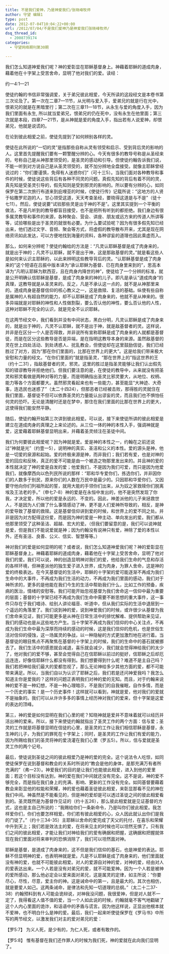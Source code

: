 ```yaml
---
title: 不是我们爱神，乃是神爱我们/张晓峰牧师
author: 守望 编辑1
type: post
date: 2012-07-04T10:04:22+00:00
url: /2012/07/04/不是我们爱神乃是神爱我们张晓峰牧师/
dsq_thread_id:
  - 2008739174
categories:
  - 守望网络期刊第30期

---
```

我们怎么知道神爱我们呢？神的爱彰显在耶稣基督身上。神藉着耶稣的道成肉身，藉着他在十字架上受苦舍命，显明了他对我们的爱。<!--more-->读经：

约一4:1—21

<div class="indent-2">
  <p>
    使徒约翰的书信非常强调爱，关于弟兄彼此相爱，今天所读的这段经文是本卷书第三次论及了。第一次在二章7—11节，从光明与爱入手，爱弟兄的就是行在光中，恨弟兄的就是在黑暗里行；第二次在三章11—18节，从永生与爱的角度入手，因为我们里面有永生, 所以就当爱弟兄，恨弟兄的仍在死中，没有永生在他里面；第三次就是本段，四章7—21节，是从神就是爱的角度入手，指出若有人说爱神，却恨弟兄，他就是说谎的。
  </p>
  
  <p>
    在论到彼此相爱之前，使徒先提到了如何辨别各样的灵。
  </p>
  
  <p>
    使徒在此所说的“一切的灵”是指那些自称从灵有领受和启示、受到背后灵的影响的人。这里首先提醒我们要有一颗警醒分辨的心。今天有很多的教导号称是从圣经来的，号称自己是从神那里领受的，是圣灵的感动和引导。但使徒约翰告诉我们说，不能一听到对方说自己是从圣灵领受的，就不加分辨地全盘接受。就像主耶稣曾经说过的：“你们要谨慎，免得有人迷惑你们”（可十三5）。当我们面对各种教导和事件的时候，使徒说这些背后有各种不同灵的问题。真假先知的背后有着不同的灵，真先知是受圣灵引导的，假先知则是受到邪灵的影响的。所以要有分辨的心，如同保罗在第二次旅行布道来到庇哩亚的时候，《使徒行传》记载所说：“这地方的人贤于帖撒罗尼迦的人，甘心领受这道，天天考查圣经，要晓得这道是与不是”（徒十七11）。然后，使徒说要“试验那些灵是出于神的不是”。这里其实提到一个平衡的做法，不是凡听到的教导都盲目接受，也不是把所有听到的都拒绝。我们身边有很多属灵教导和事件的来源，各种聚会、营会、讲座、朋友或远方来的传道人所讲等等，试验哪些是出于圣灵的就很有必要。为什么要试验呢？因为有很多假先知已经出来，他们透过文字、音频、聚会等方式，将虚假的教导散布开来，尤其是现在网络资讯如此发达，可以方便地找到海量的资料，各种谬妄的道理也因此乘虚而入。
  </p>
  
  <p>
    那么，如何来分辨呢？使徒约翰给的方法是：“凡灵认耶稣基督是成了肉身来的，就是出于神的；凡灵不认耶稣，就不是出于神，这是那敌基督的灵。”就是看这些人是如何来认识主耶稣的，以此来辨明这些教导背后的灵。“认耶稣基督是成了肉身来的”这个短语在吕振中版本译为“承认耶稣为基督、已在肉身里来到的”，思高本译为“凡明认耶稣为默西亚，且在肉身内降世的神”，使徒给了一个分辨的标准，就是公开明确认信耶稣是基督，是成了肉身来的神的儿子。即凡是承认“道成肉身”的真理，这教导就是从圣灵来的。反之，凡是不承认这一点的，就不是从神那里来的。道成肉身是基督信仰的核心教义之一，这是救赎、复活的基础。纵使有些自称是属神的人有超自然的能力，却不认耶稣是成了肉身来的，他就不是从神来的。很多异端就是对耶稣的神性和人性做割裂，要么否认他的神性，要么否认他的人性，这种对耶稣不完全的认识，就是完全不认识耶稣。
  </p>
  
  <p>
    在这两节经文中，我们看到并没有中间状态，黑白分明，凡灵认耶稣是成了肉身来的，就是出于神的，凡灵不认耶稣，就不是出于神，就是敌基督者的灵。这样说，并非是在区分一个人是否得救，并非说所有宣称耶稣是成了肉身来的人就都是基督徒，而是在区分这些教导是否是异端，是在指明这教导本身的来源。虽然敌基督的灵在世上四处活动、到处诱惑人、扰乱教会，但使徒却在这里鼓励信徒，我们已经胜过了对方，因为“那在你们里面的，比那在世界上的更大”。这是给我们带来极大安慰和力量的经文。“在你们里面的”就是指圣灵，“那在世界上的”指这世界的王（约十二31），指敌基督者的灵，邪灵。这里的胜过是指圣灵能够让我们认出假先知的错谬教导并拒绝他们。但我们要注意的是，在使徒的教导中，从来就没有把圣灵和邪灵看做是两种对等的力量，而是明确指出圣灵比邪灵要大，从地位、权柄、能力等各个方面都要大。虽然邪灵看起来也有一些能力，甚至能显“大神迹、大奇事，连选民也迷惑了”（太二十四24），但那恶者已经被击败，那得胜的灵就住在我们里面，基督徒不但可以依靠圣灵的力量能认出谬妄的灵，而且我们也不惧怕任何灵的恐吓。无论是清醒时还是在梦中，那住在我们里面的比那在世界上的更大，这使得我们能安然平静。
  </p>
  
  <p>
    随后，使徒约翰开始第三次讲到彼此相爱。可以说，接下来使徒所讲的彼此相爱是建立在道成肉身的真理之上来论述的。从三位一体的神的本性入手，强调神就是爱，这爱藉着耶稣基督显明出来，并藉着圣灵倾注在圣徒中间。
  </p>
  
  <p>
    我们为何要彼此相爱呢？因为神就是爱。爱是神的本性之一，约翰在之前还说过“神就是光”（约壹一5），说明神的真实、圣洁和公义的本性。爱的源头是神，他是一切爱的泉源和起始。爱的终极来源是神，而非我们；我们若有爱，也是对神的爱的回应和反映，真正的爱不可能是由一个被造之物那里发出来的。并且神的爱的本性就决定了神的爱是自发的爱；他爱我们，不是因为我们可爱，而只是因为他爱我们，就像摩西向以色列民所说的那样：“耶和华专爱你们，拣选你们，并非因你们的人数多于别民，原来你们的人数在万民中是最少的。只因耶和华爱你们，又因要守他向你们列祖所起的誓，就用大能的手领你们出来，从为奴之家救赎你们脱离埃及王法老的手。”（申七7-8）神的爱是在永恒中发出的，他不是突然发现了你我，才决定爱，所以他的爱是永远的、不变的。因此，神差派他的儿子来拯救世人，不是因为人们做了什么事情感动了神，更不是人们爱神所导致的，相反，是神的爱导致了基督的救赎。这是基督信仰讲到爱的时候，和世界上的爱不同之处。并非是因为对方配得这份爱，而是因为神的爱是一种主动、单向发出的爱。我们都从他那里领受了这种圣洁、超越、宏大的爱。（但我们要留意的是，我们可以说神就是爱，但是我们不能说爱就是神；因为约翰没有说神只有爱，神除了爱的本性以外，还有圣洁、良善、公义、信实、智慧等等。）
  </p>
  
  <p>
    神对我们的爱是如何显明的呢？或者说，我们怎么知道神爱我们呢？神的爱彰显在耶稣基督身上。神藉着耶稣的道成肉身，藉着他在十字架上受苦舍命，显明了他对我们的爱。我们可以说，神的创造显明神对我们的爱，他给我们生命的气息和存活的各样环境，但神差派他的独生爱子进入世界，成为肉身，为罪人舍命，这是神的爱的终极表达。在今天基督徒的生活中，耶稣的十字架的爱可能逐渐不再成为我们生命中的大事件，不再成为我们生活的动力，不再成为我们里面的感动，我们对于神所求的，更多的是他能在我们今生的生活中帮助我们什么，比如工作的预备，疾病的医治，情绪的安慰等。我们可能开始忽视基督为我们舍命这一信仰中最为重要的层面；基督的十字架已经不再成为我们生命中需要不断思想的重大事件，这一事件只存在于我们唱诗、给别人讲论福音、听道中，但从我们实际的生活中退居到一个遥远的角落里了。我们说到神的爱，说到神爱我们的时候，或许很少从基督为我们舍命来见证，我们可能更多是从神在日常生活中的排忧解难、提供帮助来见证，我们的感动也是从这些地方产生。当十字架不再成为我们信仰的中心关注点，不再成为我们生命中最为深厚而持续的感动的时候，这是我们信仰的危机，也是世俗生活对信仰的侵蚀，这一场属灵的争战，以一种隐秘的方式更加激烈地在进行着。当基督徒的眼目焦点不再聚焦在基督的十字架上的时候，我们的生命中的基石就被挪去了。我们生活中的感恩就会减退，喜乐就会减少，我们就会觉得神给我们的太少了，他对我们的爱不够，甚至会觉得自己在信耶稣以前过的挺好，信耶稣之后却厄运连连，好像信耶稣什么都没有得到。我们想要得到什么呢？难道不是主自己吗？我们若把神给我们最大的爱都忽视了，那么无论神给多少其他方面的爱，都不可能带来满足。所以，当我们自以为认识了耶稣之后，我们若是还问神爱我吗？我怎么知道主你是爱我的？这样的问题正表明我们对神的爱的无知。而且，对于约翰来说神的爱不是一种幻想，不是一种心理暗示，不是我们的自我催眠，自作多情，而是一个历史的事实！是一个历史事件！这样就可以看到，神就是爱，他对我们的爱就不是抽象的。我们可以从许许多多的事情上经历神对我们的爱来，但十字架是这爱的表达的顶峰。
  </p>
  
  <p>
    第三，神的爱是如何显明在我们心里的呢？知晓神就是爱并不意味着就可以经历并活出神的爱来。所以，接下来使徒约翰就指出了圣灵工作的两个方面：信与爱；圣灵的工作就是将基督显明在信徒的心里，是圣灵的工作让我们相信耶稣是基督，永生神的儿子，为我们的罪死在十字架上；同时，是圣灵的工作让我们有爱的能力，因为所赐给我们的圣灵将神的爱浇灌在我们心里（罗五5）。所以，信与爱就是圣灵工作的两个记号。
  </p>
  
  <p>
    最后，使徒说到圣徒之间的彼此相爱乃是神的爱的完全。这个说法令人吃惊，如同使徒保罗在说到基督和教会的关系时所说的“教会是他的身体，是那充满万有者所充满的”（弗一23）。神爱我们的目的是让我们也能彼此相爱，进入到他的爱里面；若这个目标没有达到，神的爱在我们中间就还没有完全。这不是说，神的爱不够完全，而是指在我们身上的充满、影响、更新的工作没有完全。如同基督要藉着教会来彰显他的权能和荣耀，神的爱也藉着圣徒彼此相爱，来彰显那看不见的神在我们中间。神虽然是不能看见的，但是神的爱却是可以透过圣徒之间的彼此相爱看到的。圣灵既然是为基督作见证的（约十五26），那么彼此相爱就是见证基督的方式，这也是主自己所说的：“我赐给你们一条新命令，乃是叫你们彼此相爱。我怎样爱你们，你们也要怎样相爱。你们若有彼此相爱的心，众人因此就认出你们是我的门徒了。”（约十三34-35）主耶稣以舍命的爱完成了天父的托付，在喜乐和荣耀中升到天上；我们若是效法主的爱，在将来见主的时候也可以坦然无惧了。只有我们之间的彼此相爱，才能让我们对神给我们的爱有确据和把握，这确据和把握就体现在我们里面对将来审判的恐惧消除了，我们可以坦然面对神。
  </p>
  
  <p>
    耶稣是基督，是道成了肉身来的，这不但是我们信仰的基石，也是神爱的表达。耶稣不但显明神的爱，也表明神就是爱。凡是不认耶稣是成了肉身来的，他们里面就没有神的爱，也就不可能彼此相爱。对人的爱源自对神的爱，对神的爱，经由对人的爱表达出来。一个人若是没有对弟兄的爱，就不可能爱神。因为一个人若是被神的爱所感动，那么他必定会以爱来面对弟兄，这是属灵的定律，如主所说：“你要尽心，尽性，尽意，爱主你的神。这是诫命中的第一，且是最大的。其次也相仿，就是要爱人如己。这两条诫命，是律法和先知一切道理的总纲。”（太二十二37-38）约翰预料到有人可能会诡辩说，对神我没问题，我很爱神，但是对人就不一定了，我得看这人值不值的爱，当一个人如此说的时候，约翰就毫不客气地戳破了这个人内心里面的诡诈，和话语中的矛盾与谎言。因为他这样说，正显出他根本就不爱神，也不明白什么是神的爱。最后，我们一起来听使徒保罗在《罗马书》中所写的两节经文，以激发我们对主的爱对弟兄的爱：
  </p>
  
  <p>
    【罗5:7】 为义人死，是少有的，为仁人死，或者有敢作的。
  </p>
  
  <p>
    【罗5:8】 惟有基督在我们还作罪人的时候为我们死，神的爱就在此向我们显明了。
  </p>
</div>